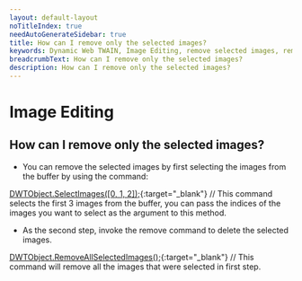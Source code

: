 ```yaml
---
layout: default-layout
noTitleIndex: true
needAutoGenerateSidebar: true
title: How can I remove only the selected images?
keywords: Dynamic Web TWAIN, Image Editing, remove selected images, remove specific images
breadcrumbText: How can I remove only the selected images?
description: How can I remove only the selected images?
---
```


# Image Editing

## How can I remove only the selected images?

- You can remove the selected images by first selecting the images from the buffer by using the command:

[DWTObject.SelectImages([0, 1, 2]);](/_articles/info/api/WebTwain_Buffer.md#selectimages){:target="_blank"} // This command selects the first 3 images from the buffer, you can pass the indices of the images you want to select as the argument to this method.

- As the second step, invoke the remove command to delete the selected images.

[DWTObject.RemoveAllSelectedImages();](/_articles/info/api/WebTwain_Buffer.md#removeallselectedimages){:target="_blank"} // This command will remove all the images that were selected in first step.
